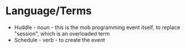 # Language/Terms

* Huddle - noun - this is the mob programming event itself, to replace "session", which is an overloaded term
* Schedule - verb - to create the event
